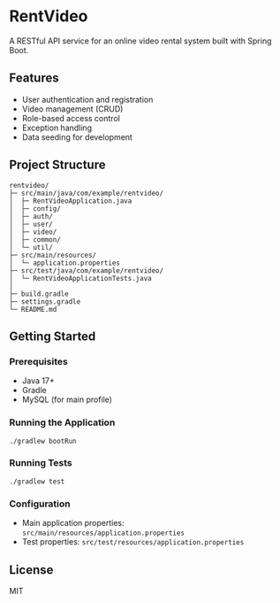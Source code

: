 # RentVideo

A RESTful API service for an online video rental system built with Spring Boot.

## Features
- User authentication and registration
- Video management (CRUD)
- Role-based access control
- Exception handling
- Data seeding for development

## Project Structure
```
rentvideo/
├─ src/main/java/com/example/rentvideo/
│  ├─ RentVideoApplication.java
│  ├─ config/
│  ├─ auth/
│  ├─ user/
│  ├─ video/
│  ├─ common/
│  └─ util/
├─ src/main/resources/
│  └─ application.properties
├─ src/test/java/com/example/rentvideo/
│  └─ RentVideoApplicationTests.java
│
├─ build.gradle
├─ settings.gradle
└─ README.md
```

## Getting Started

### Prerequisites
- Java 17+
- Gradle
- MySQL (for main profile)

### Running the Application
```
./gradlew bootRun
```

### Running Tests
```
./gradlew test
```

### Configuration
- Main application properties: `src/main/resources/application.properties`
- Test properties: `src/test/resources/application.properties`

## License
MIT

